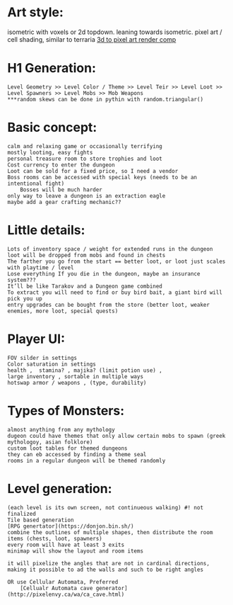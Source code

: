 # Art style:
  isometric with voxels or 2d topdown. leaning towards isometric. pixel art / cell shading, similar to terraria
  [3d to pixel art render comp](https://www.youtube.com/watch?v=1FrIBkuq0ZI)

# H1 Generation:
    Level Geometry >> Level Color / Theme >> Level Teir >> Level Loot >> Level Spawners >> Level Mobs >> Mob Weapons
    ***random skews can be done in pythin with random.triangular()
# Basic concept: 
    calm and relaxing game or occasionally terrifying
    mostly looting, easy fights
    personal treasure room to store trophies and loot
    Cost currency to enter the dungeon
    Loot can be sold for a fixed price, so I need a vendor
    Boss rooms can be accessed with special keys (needs to be an intentional fight)
        Bosses will be much harder 
    only way to leave a dungeon is an extraction eagle
    maybe add a gear crafting mechanic??
# Little details:
    Lots of inventory space / weight for extended runs in the dungeon
    loot will be dropped from mobs and found in chests
    The farther you go from the start == better loot, or loot just scales with playtime / level
    Lose everything If you die in the dungeon, maybe an insurance system???
    It’ll be like Tarakov and a Dungeon game combined
    To extract you will need to find or buy bird bait, a giant bird will pick you up	
    entry upgrades can be bought from the store (better loot, weaker enemies, more loot, special quests) 
# Player UI:
    FOV silder in settings
    Color saturation in settings
    health ,  stamina? , majika? (limit potion use) , 
    large inventory , sortable in multiple ways
    hotswap armor / weapons , (type, durability)
    
# Types of Monsters:
    almost anything from any mythology
    dugeon could have themes that only allow certain mobs to spawn (greek mythologoy, asian folklore)
    custom loot tables for themed dungeons
    they can eb accessed by finding a theme seal
    rooms in a regular dungeon will be themed randomly
# Level generation: 
    (each level is its own screen, not continueous walking) #! not finalized
    Tile based generation
    [RPG genertator](https://donjon.bin.sh/)
    combine the outlines of multiple shapes, then distribute the room items (chests, loot, spawners)
    every room will have at least 3 exits 
    minimap will show the layout and room items
    
    it will pixelize the angles that are not in cardinal directions, making it possible to ad the walls and such to be right angles
    
    OR use Cellular Automata, Preferred 
        [Cellualr Automata cave generator](http://pixelenvy.ca/wa/ca_cave.html)

